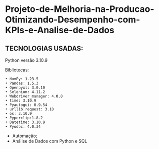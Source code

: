 # Projeto-de-Melhoria-na-Producao-Otimizando-Desempenho-com-KPIs-e-Analise-de-Dados

## TECNOLOGIAS USADAS:
Python versão 3.10.9 <p>
 Bibliotecas: <p>
 
    • NumPy: 1.23.5
    • Pandas: 1.5.3
    • Openpyxl: 3.0.10
    • Selenium: 4.11.2
    • Webdriver_manager: 4.0.0
    • time: 3.10.9
    • Pyautogui: 0.9.54
    • urllib.request: 3.10
    • os: 3.10.9
    • Pyperclip:1.8.2
    • Datetime: 3.10.9
    • Pyodbc: 4.0.34

- Automação;
- Análise de Dados com Python e SQL
